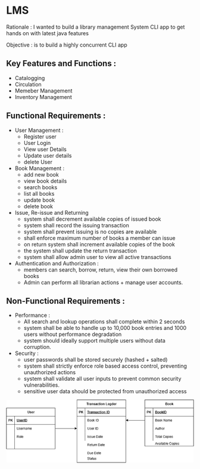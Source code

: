 # LMS

Rationale : I wanted to build a library management System CLI app to get hands on with latest java features

Objective : is to build a highly concurrent CLI app 

## Key Features and Functions :
 - Catalogging
 - Circulation
 - Memeber Management
 - Inventory Management

## Functional Requirements :
- User Management :
    - Register user
    - User Login
    - View user Details
    - Update user details
    - delete User
- Book Management :
  - add new book
  - view book details
  - search books
  - list all books
  - update book
  - delete book
- Issue, Re-issue and Returning
  - system shall decrement available copies of issued book
  - system shall record the issuing transaction
  - system shall prevent issuing is no copies are available
  - shall enforce maximum number of books a member can issue
  - on return system shall increment available copies of the book
  - the system shall update the return transaction
  - system shall allow admin user to view all active transactions
- Authentication and Authorization :
  - members can search, borrow, return, view their own borrowed books
  - Admin can perform all librarian actions + manage user accounts.

## Non-Functional Requirements :
- Performance : 
  - All search and lookup operations shall complete within 2 seconds
  - system shall be able to handle up to 10,000 book entries and 1000 users without performance degradation
  - system should ideally support multiple users without data corruption.
- Security : 
  - user passwords shall be stored securely (hashed + salted)
  - system shall strictly enforce role based access control, preventing unauthorized actions
  - system shall validate all user inputs to prevent common security vulnerabilities.
  - sensitive user data should be protected from unauthorized access


![ER DIAGRAM](https://github.com/naman-sriv/LMS/blob/d37c615f96121ae3299886e047ec7c70169528d7/images/ER%20Diagram.png)

